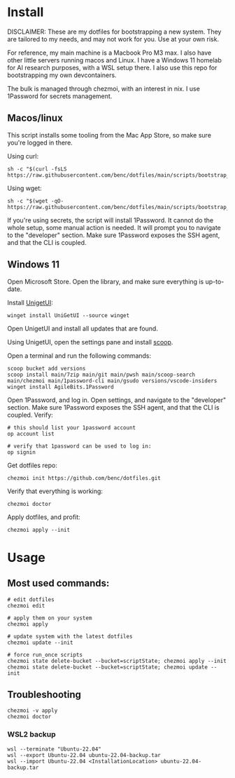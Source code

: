 # Install

DISCLAIMER: These are my dotfiles for bootstrapping a new system. They are tailored to my needs, and may not work for you. Use at your own risk.

For reference, my main machine is a Macbook Pro M3 max. I also have other little servers running macos and Linux. I have a Windows 11 homelab for AI research purposes, with a WSL setup there. I also use this repo for bootstrapping my own devcontainers.

The bulk is managed through chezmoi, with an interest in nix. I use 1Password for secrets management.

## Macos/linux

This script installs some tooling from the Mac App Store, so make sure you're logged in there.

Using curl:

    sh -c "$(curl -fsLS https://raw.githubusercontent.com/benc/dotfiles/main/scripts/bootstrap_dotfiles.sh)"

Using wget:

    sh -c "$(wget -qO- https://raw.githubusercontent.com/benc/dotfiles/main/scripts/bootstrap_dotfiles.sh)"

If you're using secrets, the script will install 1Password. It cannot do the whole setup, some manual action is needed. It will prompt you to navigate to the "developer" section. Make sure 1Password exposes the SSH agent, and that the CLI is coupled.

## Windows 11

Open Microsoft Store. Open the library, and make sure everything is up-to-date.

Install [UnigetUI](https://www.marticliment.com/unigetui/):

    winget install UniGetUI --source winget

Open UnigetUI and install all updates that are found.

Using UnigetUI, open the settings pane and install [scoop](https://scoop.sh).

Open a terminal and run the following commands:

    scoop bucket add versions
    scoop install main/7zip main/git main/pwsh main/scoop-search main/chezmoi main/1password-cli main/gsudo versions/vscode-insiders
    winget install AgileBits.1Password

Open 1Password, and log in. Open settings, and navigate to the "developer" section. Make sure 1Password exposes the SSH agent, and that the CLI is coupled. Verify:

    # this should list your 1password account
    op account list

    # verify that 1password can be used to log in:
    op signin

Get dotfiles repo:

    chezmoi init https://github.com/benc/dotfiles.git

Verify that everything is working:

    chezmoi doctor

Apply dotfiles, and profit:

    chezmoi apply --init

# Usage

## Most used commands:

    # edit dotfiles
    chezmoi edit

    # apply them on your system
    chezmoi apply

    # update system with the latest dotfiles
    chezmoi update --init

    # force run_once scripts
    chezmoi state delete-bucket --bucket=scriptState; chezmoi apply --init
    chezmoi state delete-bucket --bucket=scriptState; chezmoi update --init

## Troubleshooting

    chezmoi -v apply
    chezmoi doctor

### WSL2 backup

    wsl --terminate "Ubuntu-22.04"
    wsl --export Ubuntu-22.04 ubuntu-22.04-backup.tar
    wsl --import Ubuntu-22.04 <InstallationLocation> ubuntu-22.04-backup.tar
